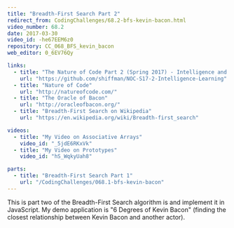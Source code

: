 ```yaml
---
title: "Breadth-First Search Part 2"
redirect_from: CodingChallenges/68.2-bfs-kevin-bacon.html
video_number: 68.2
date: 2017-03-30
video_id: -he67EEM6z0
repository: CC_068_BFS_kevin_bacon
web_editor: 0_6EV76Qy

links:
  - title: "The Nature of Code Part 2 (Spring 2017) - Intelligence and Learning"
    url: "https://github.com/shiffman/NOC-S17-2-Intelligence-Learning"
  - title: "Nature of Code"
    url: "http://natureofcode.com/"
  - title: "The Oracle of Bacon"
    url: "http://oracleofbacon.org/"
  - title: "Breadth-First Search on Wikipedia"
    url: "https://en.wikipedia.org/wiki/Breadth-first_search"

videos:
  - title: "My Video on Associative Arrays"
    video_id: "_5jdE6RKxVk"
  - title: "My Video on Prototypes"
    video_id: "hS_WqkyUah8"

parts:
  - title: "Breadth-First Search Part 1"
    url: "/CodingChallenges/068.1-bfs-kevin-bacon"
---
```


This is part two of the Breadth-First Search algorithm is and implement it in JavaScript. My demo application is "6 Degrees of Kevin Bacon" (finding the closest relationship between Kevin Bacon and another actor).
